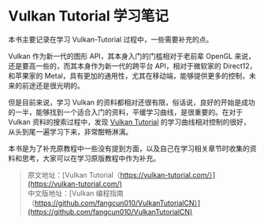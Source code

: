# Vulkan Tutorial 学习笔记

本书主要记录在学习 Vulkan-Tutorial 过程中，一些需要补充的点。

Vulkan 作为新一代的图形 API，其本身入门的门槛相对于老前辈 OpenGL 来说，还是要高一些的，而其本身作为新一代的跨平台 API，相对于微软家的 Direct12，和苹果家的 Metal，具有更加的通用性，尤其在移动端，能够提供更多的控制，未来的前途还是很光明的。

但是目前来说，学习 Vulkan 的资料都相对还很有限，俗话说，良好的开始是成功的一半，能够找到一个适合入门的资料，平缓学习曲线，是很重要的。在对于 Vulkan 资料的搜索过程中，发现 [Vulkan Tutorial](https://vulkan-tutorial.com/) 的学习曲线相对控制的很好，从头到尾一遍学习下来，非常酣畅淋漓。

本书是为了补充原教程中一些没有提到方面，以及自己在学习相关章节时收集的资料和思考，大家可以在学习原版教程中作为补充。

> 原文地址：[Vulkan Tutorial（https://vulkan-tutorial.com/）](https://vulkan-tutorial.com/)  
> 中文版地址：[Vulkan 编程指南（https://github.com/fangcun010/VulkanTutorialCN）](https://github.com/fangcun010/VulkanTutorialCN)

